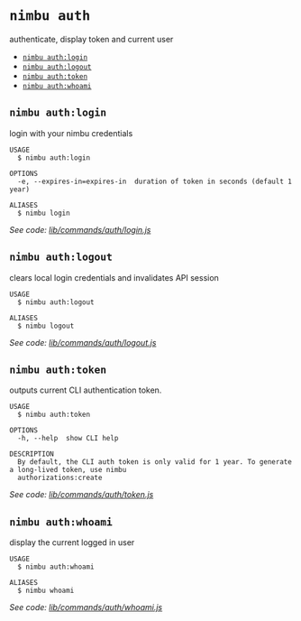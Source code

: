 `nimbu auth`
============

authenticate, display token and current user

* [`nimbu auth:login`](#nimbu-authlogin)
* [`nimbu auth:logout`](#nimbu-authlogout)
* [`nimbu auth:token`](#nimbu-authtoken)
* [`nimbu auth:whoami`](#nimbu-authwhoami)

## `nimbu auth:login`

login with your nimbu credentials

```
USAGE
  $ nimbu auth:login

OPTIONS
  -e, --expires-in=expires-in  duration of token in seconds (default 1 year)

ALIASES
  $ nimbu login
```

_See code: [lib/commands/auth/login.js](https://github.com/zenjoy/nimbu-toolbelt/blob/v5.0.0-alpha.0/lib/commands/auth/login.js)_

## `nimbu auth:logout`

clears local login credentials and invalidates API session

```
USAGE
  $ nimbu auth:logout

ALIASES
  $ nimbu logout
```

_See code: [lib/commands/auth/logout.js](https://github.com/zenjoy/nimbu-toolbelt/blob/v5.0.0-alpha.0/lib/commands/auth/logout.js)_

## `nimbu auth:token`

outputs current CLI authentication token.

```
USAGE
  $ nimbu auth:token

OPTIONS
  -h, --help  show CLI help

DESCRIPTION
  By default, the CLI auth token is only valid for 1 year. To generate a long-lived token, use nimbu 
  authorizations:create
```

_See code: [lib/commands/auth/token.js](https://github.com/zenjoy/nimbu-toolbelt/blob/v5.0.0-alpha.0/lib/commands/auth/token.js)_

## `nimbu auth:whoami`

display the current logged in user

```
USAGE
  $ nimbu auth:whoami

ALIASES
  $ nimbu whoami
```

_See code: [lib/commands/auth/whoami.js](https://github.com/zenjoy/nimbu-toolbelt/blob/v5.0.0-alpha.0/lib/commands/auth/whoami.js)_
